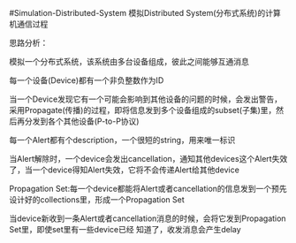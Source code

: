 #Simulation-Distributed-System
模拟Distributed System(分布式系统)的计算机通信过程

思路分析：

  模拟一个分布式系统，该系统由多台设备组成，彼此之间能够互通消息
  
  每一个设备(Device)都有一个非负整数作为ID
  
  当一个Device发现它有一个可能会影响到其他设备的问题的时候，会发出警告，采用Propagate(传播)的过程，即将信息发到多个设备组成的subset(子集)里，然后再分发到各个其他设备(P-to-P协议)
  
  每一个Alert都有个description，一个很短的string，用来唯一标识
  
  当Alert解除时，一个device会发出cancellation，通知其他devices这个Alert失效了，当一个device得知Alert失效，它将不会传递Alert给其他device
  
  Propagation Set:每一个device都能将Alert或者cancellation的信息发到一个预先设计好的collections里，形成一个Propagation Set
  
  当device新收到一条Alert或者cancellation消息的时候，会将它发到Propagation Set里，即使set里有一些device已经 知道了，收发消息会产生delay
